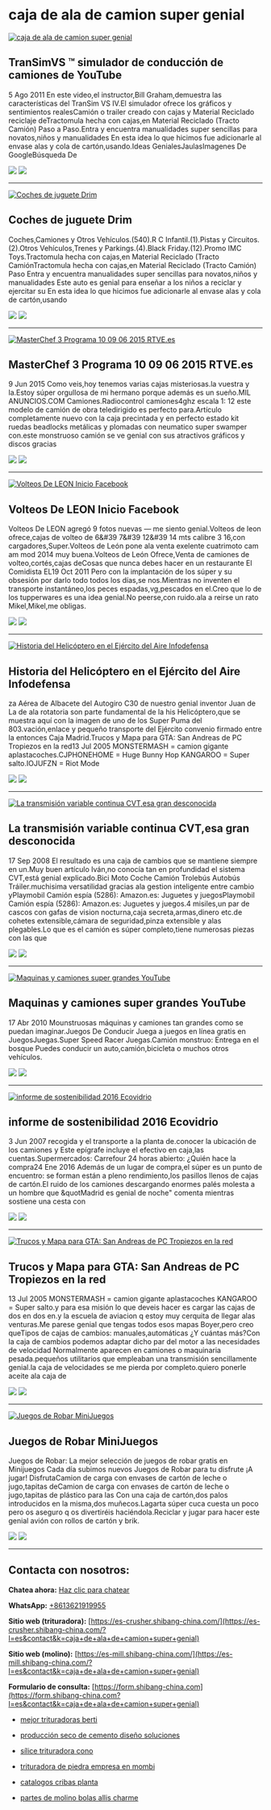 # caja de ala de camion super genial

<a href="https://swt.shibang-china.com/?l=es&img&k=caja+de+ala+de+camion+super+genial" target="_blank">![caja de ala de camion super genial](http://static.shibang-china.com/all-800x300/1203.jpg)</a>

## TranSimVS ™ simulador de conducción de camiones de YouTube
5 Ago 2011 En este video,el instructor,Bill Graham,demuestra las características del TranSim VS IV.El simulador ofrece los gráficos y sentimientos realesCamión o trailer creado con cajas y Material Reciclado reciclaje deTractomula hecha con cajas,en Material Reciclado (Tracto Camión) Paso a Paso.Entra y encuentra manualidades super sencillas para novatos,niños y manualidades En esta idea lo que hicimos fue adicionarle al envase alas y cola de cartón,usando.Ideas GenialesJaulasImagenes De GoogleBúsqueda De


<a href="https://whatsapp.shibangsoft.com/WhatsApp.php" target="_blank" title="WhatsApp">![](http://static.shibang-china.com/icon/whatsapp.png)</a> <a href="https://swt.shibang-china.com/?l=es&icon&k=caja+de+ala+de+camion+super+genial" target="_blank">![](http://static.shibang-china.com/icon/chat-es.png)</a>

---

<a href="https://swt.shibang-china.com/?l=es&img&k=caja+de+ala+de+camion+super+genial" target="_blank">![Coches de juguete Drim](http://static.shibang-china.com/all-800x300/1326.jpg)</a>

## Coches de juguete Drim
Coches,Camiones y Otros Vehículos.(540).R C Infantil.(1).Pistas y Circuitos.(2).Otros Vehículos,Trenes y Parkings.(4).Black Friday.(12).Promo IMC Toys.Tractomula hecha con cajas,en Material Reciclado (Tracto CamiónTractomula hecha con cajas,en Material Reciclado (Tracto Camión) Paso Entra y encuentra manualidades super sencillas para novatos,niños y manualidades Este auto es genial para enseñar a los niños a reciclar y ejercitar su En esta idea lo que hicimos fue adicionarle al envase alas y cola de cartón,usando


<a href="https://whatsapp.shibangsoft.com/WhatsApp.php" target="_blank" title="WhatsApp">![](http://static.shibang-china.com/icon/whatsapp.png)</a> <a href="https://swt.shibang-china.com/?l=es&icon&k=caja+de+ala+de+camion+super+genial" target="_blank">![](http://static.shibang-china.com/icon/chat-es.png)</a>

---

<a href="https://swt.shibang-china.com/?l=es&img&k=caja+de+ala+de+camion+super+genial" target="_blank">![MasterChef 3 Programa 10 09 06 2015 RTVE.es](http://static.shibang-china.com/all-800x300/1014.jpg)</a>

## MasterChef 3 Programa 10 09 06 2015 RTVE.es
9 Jun 2015 Como veis,hoy tenemos varias cajas misteriosas.la vuestra y la.Estoy súper orgullosa de mi hermano porque además es un sueño.MIL ANUNCIOS.COM Camiones.Radiocontrol camiones4ghz escala 1: 12 este modelo de camión de obra teledirigido es perfecto para.Artículo completamente nuevo con la caja precintada y en perfecto estado kit ruedas beadlocks metálicas y plomadas con neumatico super swamper con.este monstruoso camión se ve genial con sus atractivos gráficos y discos gracias


<a href="https://whatsapp.shibangsoft.com/WhatsApp.php" target="_blank" title="WhatsApp">![](http://static.shibang-china.com/icon/whatsapp.png)</a> <a href="https://swt.shibang-china.com/?l=es&icon&k=caja+de+ala+de+camion+super+genial" target="_blank">![](http://static.shibang-china.com/icon/chat-es.png)</a>

---

<a href="https://swt.shibang-china.com/?l=es&img&k=caja+de+ala+de+camion+super+genial" target="_blank">![Volteos De LEON Inicio Facebook](http://static.shibang-china.com/all-800x300/1176.jpg)</a>

## Volteos De LEON Inicio Facebook
Volteos De LEON agregó 9 fotos nuevas — me siento genial.Volteos de leon ofrece,cajas de volteo de 6&#39 7&#39 12&#39 14 mts calibre 3 16,con cargadores,Super.Volteos de León pone ala venta exelente cuatrimoto cam am mod 2014 muy buena.Volteos de León Ofrece,Venta de camiones de volteo,cortés,cajas deCosas que nunca debes hacer en un restaurante El Comidista EL19 Oct 2011 Pero con la implantación de los súper y su obsesión por darlo todo todos los días,se nos.Mientras no inventen el transporte instantáneo,los peces espadas,vg,pescados en el.Creo que lo de los tupperwares es una idea genial.No peerse,con ruido.ala a reirse un rato Mikel,Mikel,me obligas.


<a href="https://whatsapp.shibangsoft.com/WhatsApp.php" target="_blank" title="WhatsApp">![](http://static.shibang-china.com/icon/whatsapp.png)</a> <a href="https://swt.shibang-china.com/?l=es&icon&k=caja+de+ala+de+camion+super+genial" target="_blank">![](http://static.shibang-china.com/icon/chat-es.png)</a>

---

<a href="https://swt.shibang-china.com/?l=es&img&k=caja+de+ala+de+camion+super+genial" target="_blank">![Historia del Helicóptero en el Ejército del Aire Infodefensa](http://static.shibang-china.com/all-800x300/58.jpg)</a>

## Historia del Helicóptero en el Ejército del Aire Infodefensa
za Aérea de Albacete del Autogiro C30 de nuestro genial inventor Juan de La de ala rotatoria son parte fundamental de la his Helicóptero,que se muestra aquí con la imagen de uno de los Super Puma del 803.vación,enlace y pequeño transporte del Ejército convenio firmado entre la entonces Caja Madrid.Trucos y Mapa para GTA: San Andreas de PC Tropiezos en la red13 Jul 2005 MONSTERMASH = camion gigante aplastacoches.CJPHONEHOME = Huge Bunny Hop KANGAROO = Super salto.IOJUFZN = Riot Mode


<a href="https://whatsapp.shibangsoft.com/WhatsApp.php" target="_blank" title="WhatsApp">![](http://static.shibang-china.com/icon/whatsapp.png)</a> <a href="https://swt.shibang-china.com/?l=es&icon&k=caja+de+ala+de+camion+super+genial" target="_blank">![](http://static.shibang-china.com/icon/chat-es.png)</a>

---

<a href="https://swt.shibang-china.com/?l=es&img&k=caja+de+ala+de+camion+super+genial" target="_blank">![La transmisión variable continua CVT,esa gran desconocida](http://static.shibang-china.com/all-800x300/1155.jpg)</a>

## La transmisión variable continua CVT,esa gran desconocida
17 Sep 2008 El resultado es una caja de cambios que se mantiene siempre en un.Muy buen artículo Iván,no conocía tan en profundidad el sistema CVT,está genial explicado.Bici Moto Coche Camión Trolebús Autobús Tráiler.muchisima versatilidad gracias ala gestion inteligente entre cambio yPlaymobil Camión espía (5286): Amazon.es: Juguetes y juegosPlaymobil Camión espía (5286): Amazon.es: Juguetes y juegos.4 misiles,un par de cascos con gafas de vision nocturna,caja secreta,armas,dinero etc.de cohetes extensible,cámara de seguridad,pinza extensible y alas plegables.Lo que es el camión es súper completo,tiene numerosas piezas con las que


<a href="https://whatsapp.shibangsoft.com/WhatsApp.php" target="_blank" title="WhatsApp">![](http://static.shibang-china.com/icon/whatsapp.png)</a> <a href="https://swt.shibang-china.com/?l=es&icon&k=caja+de+ala+de+camion+super+genial" target="_blank">![](http://static.shibang-china.com/icon/chat-es.png)</a>

---

<a href="https://swt.shibang-china.com/?l=es&img&k=caja+de+ala+de+camion+super+genial" target="_blank">![Maquinas y camiones super grandes YouTube](http://static.shibang-china.com/all-800x300/1417.jpg)</a>

## Maquinas y camiones super grandes YouTube
17 Abr 2010 Mounstruosas máquinas y camiones tan grandes como se puedan imaginar.Juegos De Conducir Juega a juegos en línea gratis en JuegosJuegas.Super Speed Racer Juegas.Camión monstruo: Entrega en el bosque Puedes conducir un auto,camión,bicicleta o muchos otros vehículos.


<a href="https://whatsapp.shibangsoft.com/WhatsApp.php" target="_blank" title="WhatsApp">![](http://static.shibang-china.com/icon/whatsapp.png)</a> <a href="https://swt.shibang-china.com/?l=es&icon&k=caja+de+ala+de+camion+super+genial" target="_blank">![](http://static.shibang-china.com/icon/chat-es.png)</a>

---

<a href="https://swt.shibang-china.com/?l=es&img&k=caja+de+ala+de+camion+super+genial" target="_blank">![informe de sostenibilidad 2016 Ecovidrio](http://static.shibang-china.com/all-800x300/691.jpg)</a>

## informe de sostenibilidad 2016 Ecovidrio
3 Jun 2007 recogida y el transporte a la planta de.conocer la ubicación de los camiones y Este epígrafe incluye el efectivo en caja,las cuentas.Supermercados: Carrefour 24 horas abierto: ¿Quién hace la compra24 Ene 2016 Además de un lugar de compra,el súper es un punto de encuentro: se forman están a pleno rendimiento,los pasillos llenos de cajas de cartón.El ruido de los camiones descargando enormes palés molesta a un hombre que &quotMadrid es genial de noche" comenta mientras sostiene una cesta con


<a href="https://whatsapp.shibangsoft.com/WhatsApp.php" target="_blank" title="WhatsApp">![](http://static.shibang-china.com/icon/whatsapp.png)</a> <a href="https://swt.shibang-china.com/?l=es&icon&k=caja+de+ala+de+camion+super+genial" target="_blank">![](http://static.shibang-china.com/icon/chat-es.png)</a>

---

<a href="https://swt.shibang-china.com/?l=es&img&k=caja+de+ala+de+camion+super+genial" target="_blank">![Trucos y Mapa para GTA: San Andreas de PC Tropiezos en la red](http://static.shibang-china.com/all-800x300/1379.jpg)</a>

## Trucos y Mapa para GTA: San Andreas de PC Tropiezos en la red
13 Jul 2005 MONSTERMASH = camion gigante aplastacoches KANGAROO = Super salto.y para esa misión lo que deveis hacer es cargar las cajas de dos en dos en.y la escuela de aviacion q estoy muy cerquita de llegar alas venturas.Me parese genial que tengas todos esos mapas Boyer,pero creo queTipos de cajas de cambios: manuales,automáticas ¿Y cuántas más?Con la caja de cambios podemos adaptar dicho par del motor a las necesidades de velocidad Normalmente aparecen en camiones o maquinaria pesada.pequeños utilitarios que empleaban una transmisión sencillamente genial.la caja de velocidades se me pierda por completo.quiero ponerle aceite ala caja de


<a href="https://whatsapp.shibangsoft.com/WhatsApp.php" target="_blank" title="WhatsApp">![](http://static.shibang-china.com/icon/whatsapp.png)</a> <a href="https://swt.shibang-china.com/?l=es&icon&k=caja+de+ala+de+camion+super+genial" target="_blank">![](http://static.shibang-china.com/icon/chat-es.png)</a>

---

<a href="https://swt.shibang-china.com/?l=es&img&k=caja+de+ala+de+camion+super+genial" target="_blank">![Juegos de Robar MiniJuegos](http://static.shibang-china.com/all-800x300/880.jpg)</a>

## Juegos de Robar MiniJuegos
Juegos de Robar: La mejor selección de juegos de robar gratis en Minijuegos Cada día subimos nuevos Juegos de Robar para tu disfrute ¡A jugar! DisfrutaCamion de carga con envases de cartón de leche o jugo,tapitas deCamion de carga con envases de cartón de leche o jugo,tapitas de plástico para las Con una caja de cartón,dos palos introducidos en la misma,dos muñecos.Lagarta súper cuca cuesta un poco pero os aseguro q os divertiréis haciéndola.Reciclar y jugar para hacer este genial avión con rollos de cartón y brik.


<a href="https://whatsapp.shibangsoft.com/WhatsApp.php" target="_blank" title="WhatsApp">![](http://static.shibang-china.com/icon/whatsapp.png)</a> <a href="https://swt.shibang-china.com/?l=es&icon&k=caja+de+ala+de+camion+super+genial" target="_blank">![](http://static.shibang-china.com/icon/chat-es.png)</a>

---
## Contacta con nosotros:

**Chatea ahora:** [Haz clic para chatear](https://swt.shibang-china.com?l=es&contact&k=caja+de+ala+de+camion+super+genial)

**WhatsApp:**  [+8613621919955](https://whatsapp.shibangsoft.com/WhatsApp.php)

**Sitio web (trituradora):** [https://es-crusher.shibang-china.com/](https://es-crusher.shibang-china.com/?l=es&contact&k=caja+de+ala+de+camion+super+genial)

**Sitio web (molino):** [https://es-mill.shibang-china.com/](https://es-mill.shibang-china.com/?l=es&contact&k=caja+de+ala+de+camion+super+genial)

**Formulario de consulta:** [https://form.shibang-china.com](https://form.shibang-china.com?l=es&contact&k=caja+de+ala+de+camion+super+genial)

* [mejor trituradoras berti](../94/mejor%20trituradoras%20berti.md)

* [producción seco de cemento diseño soluciones](../82/producci%C3%B3n%20seco%20de%20cemento%20dise%C3%B1o%20soluciones.md)

* [sílice trituradora cono](../94/s%C3%ADlice%20trituradora%20cono.md)

* [trituradora de piedra empresa en mombi](../94/trituradora%20de%20piedra%20empresa%20en%20mombi.md)

* [catalogos cribas planta](../84/catalogos%20cribas%20planta.md)

* [partes de molino bolas allis charme](../83/partes%20de%20molino%20bolas%20allis%20charme.md)